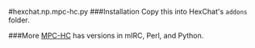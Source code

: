 #hexchat.np.mpc-hc.py
###Installation
Copy this into HexChat's `addons` folder.

###More
[MPC-HC](https://github.com/mpc-hc/snippets) has versions in mIRC, Perl, and Python.